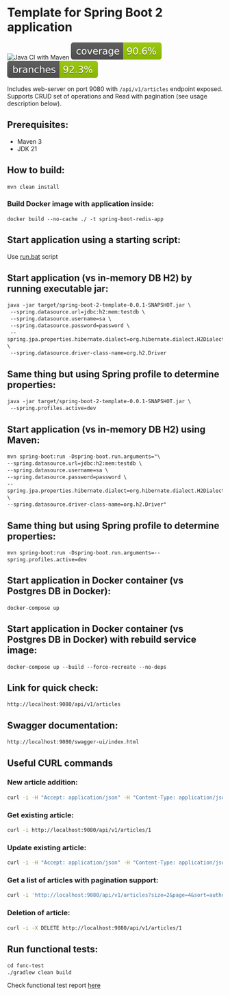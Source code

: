 # Template for Spring Boot 2 application

![Java CI with Maven](https://github.com/andrei-punko/spring-boot-2-template/workflows/Java%20CI%20with%20Maven/badge.svg)
[![Coverage](.github/badges/jacoco.svg)](https://github.com/andrei-punko/spring-boot-2-template/actions/workflows/maven.yml)
[![Branches](.github/badges/branches.svg)](https://github.com/andrei-punko/spring-boot-2-template/actions/workflows/maven.yml)

Includes web-server on port 9080 with `/api/v1/articles` endpoint exposed.
Supports CRUD set of operations and Read with pagination (see usage description below).

## Prerequisites:

- Maven 3
- JDK 21

## How to build:

```shell
mvn clean install
```

### Build Docker image with application inside:

```shell
docker build --no-cache ./ -t spring-boot-redis-app
```

## Start application using a starting script:

Use [run.bat](./run.bat) script

## Start application (vs in-memory DB H2) by running executable jar:

    java -jar target/spring-boot-2-template-0.0.1-SNAPSHOT.jar \
     --spring.datasource.url=jdbc:h2:mem:testdb \
     --spring.datasource.username=sa \
     --spring.datasource.password=password \
     --spring.jpa.properties.hibernate.dialect=org.hibernate.dialect.H2Dialect \
     --spring.datasource.driver-class-name=org.h2.Driver

## Same thing but using Spring profile to determine properties:

    java -jar target/spring-boot-2-template-0.0.1-SNAPSHOT.jar \
     --spring.profiles.active=dev

## Start application (vs in-memory DB H2) using Maven:

    mvn spring-boot:run -Dspring-boot.run.arguments="\
    --spring.datasource.url=jdbc:h2:mem:testdb \
    --spring.datasource.username=sa \
    --spring.datasource.password=password \
    --spring.jpa.properties.hibernate.dialect=org.hibernate.dialect.H2Dialect \
    --spring.datasource.driver-class-name=org.h2.Driver"

## Same thing but using Spring profile to determine properties:

    mvn spring-boot:run -Dspring-boot.run.arguments=--spring.profiles.active=dev

## Start application in Docker container (vs Postgres DB in Docker):

    docker-compose up

## Start application in Docker container (vs Postgres DB in Docker) with rebuild service image:

    docker-compose up --build --force-recreate --no-deps

## Link for quick check:

    http://localhost:9080/api/v1/articles

## Swagger documentation:

    http://localhost:9080/swagger-ui/index.html

## Useful CURL commands

### New article addition:

```bash
curl -i -H "Accept: application/json" -H "Content-Type: application/json" -d '{ "title": "Some tittle", "text": "Some text", "author": "Pushkin" }' -X POST http://localhost:9080/api/v1/articles
```

### Get existing article:

```bash
curl -i http://localhost:9080/api/v1/articles/1
```

### Update existing article:

```bash
curl -i -H "Accept: application/json" -H "Content-Type: application/json" -d '{ "title": "Another tittle" }' -X PATCH http://localhost:9080/api/v1/articles/2
```

### Get a list of articles with pagination support:

```bash
curl -i 'http://localhost:9080/api/v1/articles?size=2&page=4&sort=author,DESC'
```

### Deletion of article:

```bash
curl -i -X DELETE http://localhost:9080/api/v1/articles/1
```

## Run functional tests:

    cd func-test
    ./gradlew clean build

Check functional test report [here](func-test/build/spock-reports/index.html)
